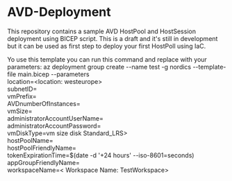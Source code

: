# AVD-Deployment

This repository contains a sample AVD HostPool and HostSession deployment using BICEP script.
This is a draft and it's still in development but it can be used as first step to deploy your first HostPoll using IaC.

Yo use this template you can run this command and replace with your parameters:
az deployment group create --name test -g nordics --template-file main.bicep  --parameters \
  location=<location: westeurope> \
  subnetID=<subnet ID that you can copy from the Azure Portal> \
  vmPrefix=<vm prefix> \
  AVDnumberOfInstances=<this is an integer and it is the number of the host session you want create> \
  vmSize=<vm size SKU: Standard_DS2_v2> \
  administratorAccountUserName=<local username> \
  administratorAccountPassword=<Password for the local user> \
  vmDiskType=vm size disk Standard_LRS> \
  hostPoolName=<host pool name> \
  hostPoolFriendlyName=<host pool friendly name> \
  tokenExpirationTime=$(date -d '+24 hours' --iso-8601=seconds) \
  appGroupFriendlyName=<Application Group name: AppGroup-DAG> \
  workspaceName=< Workspace Name: TestWorkspace>
